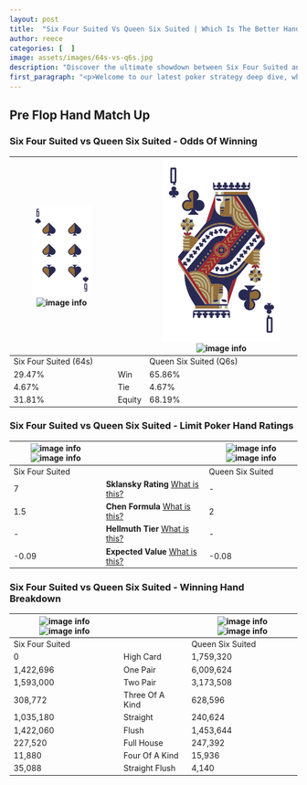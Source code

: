 ```yaml
---
layout: post
title:  "Six Four Suited Vs Queen Six Suited | Which Is The Better Hand In Poker? A Complete Guide"
author: reece
categories: [  ]
image: assets/images/64s-vs-q6s.jpg
description: "Discover the ultimate showdown between Six Four Suited and Queen Six Suited in poker! Uncover the odds, strategies, and scenarios where one hand triumphs over the other. Get ready to up your poker game with this thrilling analysis."
first_paragraph: "<p>Welcome to our latest poker strategy deep dive, where we're pitting two distinct hands against each other in a high-stakes showdown: Six Four Suited vs Queen Six Suited.</p><p>In the dynamic world of poker, every decision counts, and knowing which hand holds the upper hand is key to your success at the table.</p><p>In this article, we'll dissect these two hands, explore the scenarios where one dominates the other, and equip you with the knowledge to make strategic choices that can tip the odds in your favor.</p><p>Get ready to unravel the intriguing dynamics of these poker hands and elevate your game to new heights.</p>"
---
```




[comment]: # (sp0)

## Pre Flop Hand Match Up

<div class="table hand-ratings" markdown="1"> 



### Six Four Suited vs Queen Six Suited - Odds Of Winning


    
| ![image info](assets/images/hand1/6.png) ![image info](assets/images/hand1/4s.png) |  | ![image info](assets/images/hand2/q.png) ![image info](assets/images/hand2/6s.png) |
| -------- | -------- | -------- |
| Six Four Suited (64s) |  | Queen Six Suited (Q6s) |
| 29.47% | Win | 65.86% |
| 4.67% | Tie | 4.67% |
| 31.81% | Equity | 68.19% |




[comment]: # (sp1)



### Six Four Suited vs Queen Six Suited - Limit Poker Hand Ratings


    
| ![image info](https://www.riverpairs.com/assets/images/hand1/6.png) ![image info](https://www.riverpairs.com/assets/images/hand1/4s.png) |  | ![image info](https://www.riverpairs.com/assets/images/hand2/q.png) ![image info](https://www.riverpairs.com/assets/images/hand2/6s.png) |
| -------- | -------- | -------- |
| Six Four Suited |  | Queen Six Suited |
| 7 | **Sklansky Rating** [What is this?](/sklansky-rating-explained) | - |
| 1.5 | **Chen Formula** [What is this?](/chen-formula-explained) | 2 |
| - | **Hellmuth Tier** [What is this?](/Hellmuth-tier-explained) | - |
| -0.09 | **Expected Value** [What is this?](/expected-value-explained) | -0.08 |




[comment]: # (sp2)



### Six Four Suited vs Queen Six Suited - Winning Hand Breakdown


    
| ![image info](https://www.riverpairs.com/assets/images/hand1/6.png) ![image info](https://www.riverpairs.com/assets/images/hand1/4s.png) |  | ![image info](https://www.riverpairs.com/assets/images/hand2/q.png) ![image info](https://www.riverpairs.com/assets/images/hand2/6s.png) |
| -------- | -------- | -------- |
| Six Four Suited |  | Queen Six Suited |
| 0 | High Card | 1,759,320 |
| 1,422,696 | One Pair | 6,009,624 |
| 1,593,000 | Two Pair | 3,173,508 |
| 308,772 | Three Of A Kind | 628,596 |
| 1,035,180 | Straight | 240,624 |
| 1,422,060 | Flush | 1,453,644 |
| 227,520 | Full House | 247,392 |
| 11,880 | Four Of A Kind | 15,936 |
| 35,088 | Straight Flush | 4,140 |




[comment]: # (sp3)



</div>

[comment]: # (sp4)



[comment]: # (sp5)

